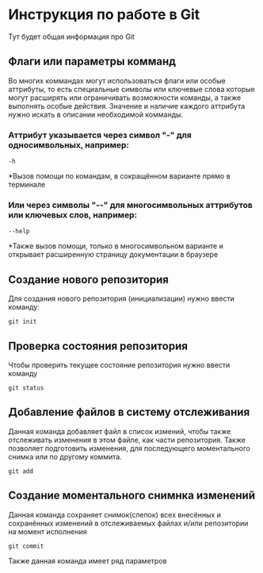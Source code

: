 # Инструкция по работе в Git

Тут будет общая информация про Git

## Флаги или параметры комманд

Во многих коммандах могут использоваться флаги или особые аттрибуты, то есть специальные символы или ключевые слова которые могут расширять или ограничивать возможности команды, а также выполнять особые действия. Значение и наличие каждого аттрибута нужно искать в описании необходимой комманды. 

### Аттрибут указывается через символ "-" для односимвольных, например:

    -h
*Вызов помощи по командам, в сокращённом варианте прямо в терминале

### Или через символы "--" для многосимвольных аттрибутов или ключевых слов, например:

    --help
*Также вызов помощи, только в многосимвольном варианте и открывает расширенную страницу документации в браузере

## Создание нового репозитория

Для создания нового репозитория (инициализации) нужно ввести команду:

    git init

## Проверка состояния репозитория

Чтобы проверить текущее состояние репозитория нужно ввести команду

    git status

## Добавление файлов в систему отслеживания

Данная команда добавляет файл в список измений, чтобы также отслеживать изменения в этом файле, как части репозитория. Также позволяет подготовить изменения, для последующего моментального снимка или по другому коммита.

    git add

## Создание моментального снимнка изменений

Данная команда сохраняет снимок(слепок) всех внесённых и сохранённых изменений в отслеживаемых файлах и/или репозитории на момент исполнения

    git commit

Также данная команда имеет ряд параметров